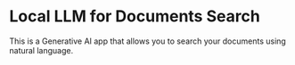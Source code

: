 # Local LLM for Documents Search

This is a Generative AI app that allows you to search your documents using natural language.
